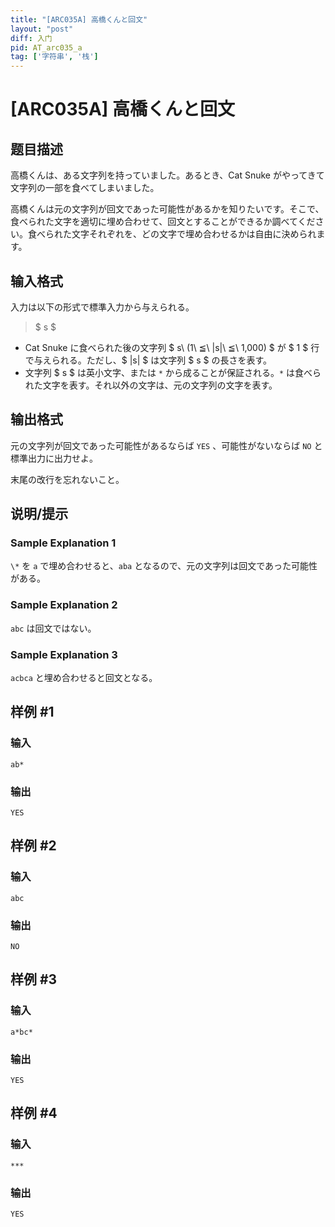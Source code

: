```yaml
---
title: "[ARC035A] 高橋くんと回文"
layout: "post"
diff: 入门
pid: AT_arc035_a
tag: ['字符串', '栈']
---
```


# [ARC035A] 高橋くんと回文

## 题目描述

[problemUrl]: https://atcoder.jp/contests/arc035/tasks/arc035_a

高橋くんは、ある文字列を持っていました。あるとき、Cat Snuke がやってきて文字列の一部を食べてしまいました。

 高橋くんは元の文字列が回文であった可能性があるかを知りたいです。そこで、食べられた文字を適切に埋め合わせて、回文とすることができるか調べてください。食べられた文字それぞれを、どの文字で埋め合わせるかは自由に決められます。

## 输入格式

入力は以下の形式で標準入力から与えられる。

> $ s $

- Cat Snuke に食べられた後の文字列 $ s\ (1\ ≦\ \|s\|\ ≦\ 1,000) $ が $ 1 $ 行で与えられる。ただし、$ \|s\| $ は文字列 $ s $ の長さを表す。
- 文字列 $ s $ は英小文字、または `*` から成ることが保証される。`*` は食べられた文字を表す。それ以外の文字は、元の文字列の文字を表す。

## 输出格式

元の文字列が回文であった可能性があるならば `YES` 、可能性がないならば `NO` と標準出力に出力せよ。

末尾の改行を忘れないこと。

## 说明/提示

### Sample Explanation 1

`\*` を `a` で埋め合わせると、`aba` となるので、元の文字列は回文であった可能性がある。

### Sample Explanation 2

`abc` は回文ではない。

### Sample Explanation 3

`acbca` と埋め合わせると回文となる。

## 样例 #1

### 输入

```
ab*
```

### 输出

```
YES
```

## 样例 #2

### 输入

```
abc
```

### 输出

```
NO
```

## 样例 #3

### 输入

```
a*bc*
```

### 输出

```
YES
```

## 样例 #4

### 输入

```
***
```

### 输出

```
YES
```

